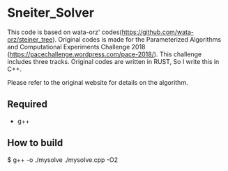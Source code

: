 # Sneiter_Solver
This code is based on wata-orz' codes(https://github.com/wata-orz/steiner_tree).
Original codes is made for  the Parameterized Algorithms and Computational Experiments Challenge 2018 (https://pacechallenge.wordpress.com/pace-2018/).
This challenge includes three tracks.
Original codes are written in RUST, So I write this in C++.

Please refer to the original website for details on the algorithm.

## Required
- g++
## How to build
$ g++ -o ./mysolve ./mysolve.cpp -O2

